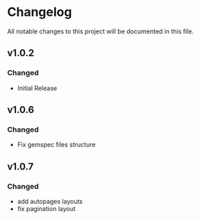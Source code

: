 # Changelog
All notable changes to this project will be documented in this file.

## v1.0.2
### Changed
 - Initial Release

## v1.0.6
### Changed
 - Fix gemspec files structure

 ## v1.0.7
### Changed
 - add autopages layouts
 - fix pagination layout
